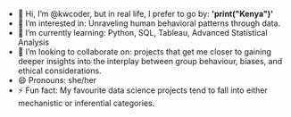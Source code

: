 - 👋 Hi, I’m @kwcoder, but in real life, I prefer to go by: **'print("Kenya")'**
- 👀 I’m interested in: Unraveling human behavioral patterns through data. 
- 🌱 I’m currently learning: Python, SQL, Tableau, Advanced Statistical Analysis
- 💞️ I’m looking to collaborate on: projects that get me closer to gaining deeper insights into the interplay between group behaviour, biases, and ethical considerations.
- 😄 Pronouns: she/her
- ⚡ Fun fact: My favourite data science projects tend to fall into either mechanistic or inferential categories.

<!---
kwcoder/kwcoder is a ✨ special ✨ repository because its `README.md` (this file) appears on your GitHub profile.
You can click the Preview link to take a look at your changes.
--->
